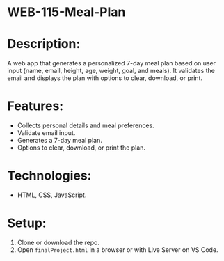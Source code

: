 # WEB-115-Meal-Plan

# Description:
A web app that generates a personalized 7-day meal plan based on user input (name, email, height, age, weight, goal, and meals). It validates the email and displays the plan with options to clear, download, or print.

# Features:
- Collects personal details and meal preferences.
- Validate email input.
- Generates a 7-day meal plan.
- Options to clear, download, or print the plan.

# Technologies:
- HTML, CSS, JavaScript.

# Setup:
1. Clone or download the repo.
2. Open `finalProject.html` in a browser or with Live Server on VS Code.
